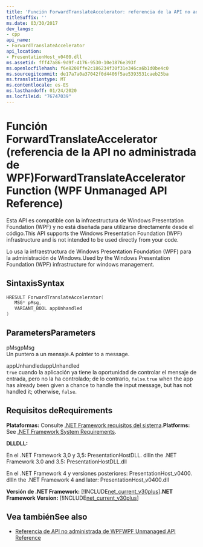 ```yaml
---
title: 'Función ForwardTranslateAccelerator: referencia de la API no administrada de WPF'
titleSuffix: ''
ms.date: 03/30/2017
dev_langs:
- cpp
api_name:
- ForwardTranslateAccelerator
api_location:
- PresentationHost_v0400.dll
ms.assetid: fff47a86-9d9f-4176-9530-10e1876e393f
ms.openlocfilehash: f6e8208ffe2c186234f30f31e346ca6b1d0be4c0
ms.sourcegitcommit: de17a7a0a37042f0d4406f5ae5393531caeb25ba
ms.translationtype: MT
ms.contentlocale: es-ES
ms.lasthandoff: 01/24/2020
ms.locfileid: "76747039"
---
```

# <a name="forwardtranslateaccelerator-function-wpf-unmanaged-api-reference"></a><span data-ttu-id="6e4c5-102">Función ForwardTranslateAccelerator (referencia de la API no administrada de WPF)</span><span class="sxs-lookup"><span data-stu-id="6e4c5-102">ForwardTranslateAccelerator Function (WPF Unmanaged API Reference)</span></span>
<span data-ttu-id="6e4c5-103">Esta API es compatible con la infraestructura de Windows Presentation Foundation (WPF) y no está diseñada para utilizarse directamente desde el código.</span><span class="sxs-lookup"><span data-stu-id="6e4c5-103">This API supports the Windows Presentation Foundation (WPF) infrastructure and is not intended to be used directly from your code.</span></span>  
  
 <span data-ttu-id="6e4c5-104">Lo usa la infraestructura de Windows Presentation Foundation (WPF) para la administración de Windows.</span><span class="sxs-lookup"><span data-stu-id="6e4c5-104">Used by the Windows Presentation Foundation (WPF) infrastructure for windows management.</span></span>  
  
## <a name="syntax"></a><span data-ttu-id="6e4c5-105">Sintaxis</span><span class="sxs-lookup"><span data-stu-id="6e4c5-105">Syntax</span></span>  
  
```cpp  
HRESULT ForwardTranslateAccelerator(  
   MSG* pMsg,   
   VARIANT_BOOL appUnhandled  
)  
```  
  
## <a name="parameters"></a><span data-ttu-id="6e4c5-106">Parameters</span><span class="sxs-lookup"><span data-stu-id="6e4c5-106">Parameters</span></span>  
 <span data-ttu-id="6e4c5-107">pMsg</span><span class="sxs-lookup"><span data-stu-id="6e4c5-107">pMsg</span></span>  
 <span data-ttu-id="6e4c5-108">Un puntero a un mensaje.</span><span class="sxs-lookup"><span data-stu-id="6e4c5-108">A pointer to a message.</span></span>  
  
 <span data-ttu-id="6e4c5-109">appUnhandled</span><span class="sxs-lookup"><span data-stu-id="6e4c5-109">appUnhandled</span></span>  
 <span data-ttu-id="6e4c5-110">`true` cuando la aplicación ya tiene la oportunidad de controlar el mensaje de entrada, pero no la ha controlado; de lo contrario, `false`.</span><span class="sxs-lookup"><span data-stu-id="6e4c5-110">`true` when the app has already been given a chance to handle the input message, but has not handled it; otherwise, `false`.</span></span>  
  
## <a name="requirements"></a><span data-ttu-id="6e4c5-111">Requisitos de</span><span class="sxs-lookup"><span data-stu-id="6e4c5-111">Requirements</span></span>  
 <span data-ttu-id="6e4c5-112">**Plataformas:** Consulte [.NET Framework requisitos del sistema](../../get-started/system-requirements.md).</span><span class="sxs-lookup"><span data-stu-id="6e4c5-112">**Platforms:** See [.NET Framework System Requirements](../../get-started/system-requirements.md).</span></span>  
  
 <span data-ttu-id="6e4c5-113">**DLL**</span><span class="sxs-lookup"><span data-stu-id="6e4c5-113">**DLL:**</span></span>  
  
 <span data-ttu-id="6e4c5-114">En el .NET Framework 3,0 y 3,5: PresentationHostDLL. dll</span><span class="sxs-lookup"><span data-stu-id="6e4c5-114">In the .NET Framework 3.0 and 3.5: PresentationHostDLL.dll</span></span>  
  
 <span data-ttu-id="6e4c5-115">En el .NET Framework 4 y versiones posteriores: PresentationHost_v0400. dll</span><span class="sxs-lookup"><span data-stu-id="6e4c5-115">In the .NET Framework 4 and later: PresentationHost_v0400.dll</span></span>  
  
 <span data-ttu-id="6e4c5-116">**Versión de .NET Framework:** [!INCLUDE[net_current_v30plus](../../../../includes/net-current-v30plus-md.md)]</span><span class="sxs-lookup"><span data-stu-id="6e4c5-116">**.NET Framework Version:** [!INCLUDE[net_current_v30plus](../../../../includes/net-current-v30plus-md.md)]</span></span>  
  
## <a name="see-also"></a><span data-ttu-id="6e4c5-117">Vea también</span><span class="sxs-lookup"><span data-stu-id="6e4c5-117">See also</span></span>

- [<span data-ttu-id="6e4c5-118">Referencia de API no administrada de WPF</span><span class="sxs-lookup"><span data-stu-id="6e4c5-118">WPF Unmanaged API Reference</span></span>](wpf-unmanaged-api-reference.md)

